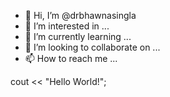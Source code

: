 - 👋 Hi, I’m @drbhawnasingla
- 👀 I’m interested in ...
- 🌱 I’m currently learning ...
- 💞️ I’m looking to collaborate on ...
- 📫 How to reach me ...

<!---
drbhawnasingla/drbhawnasingla is a ✨ special ✨ repository because its `README.md` (this file) appears on your GitHub profile.
You can click the Preview link to take a look at your changes.
--->
cout << "Hello World!";
